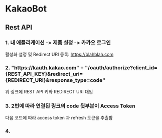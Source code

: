# KakaoBot

## Rest API
### 1. 내 애플리케이션 -> 제품 설정 -> 카카오 로그인

활성화 설정 및 Redirect URI 등록: https://blahblah.com


### 2. "https://kauth.kakao.com" + "/oauth/authorize?client_id={REST_API_KEY}&redirect_uri={REDIRECT_URI}&response_type=code"

위 링크에 REST API 키와 REDIRECT URI 대입 


### 3. 2번에 따라 연결된 링크의 code 뒷부분이 Access Token
다음 코드에 따라 access token 과 refresh 토큰을 추출함


### 4. 

